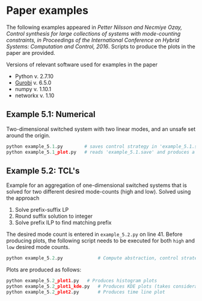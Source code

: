 # Paper examples

The following examples appeared in *Petter Nilsson and Necmiye Ozay, Control synthesis for large collections of systems with mode-counting constraints, in Proceedings of the International Conference on Hybrid Systems: Computation and Control, 2016*. Scripts to produce the plots in the paper are provided.

Versions of relevant software used for examples in the paper
 * Python v. 2.7.10
 * [Gurobi](http://www.gurobi.com) v. 6.5.0
 * numpy v. 1.10.1
 * networkx v. 1.10

## Example 5.1: Numerical

Two-dimensional switched system with two linear modes, and an unsafe set around the origin.

```python
python example_5.1.py   	 # saves control strategy in 'example_5.1.save'
python example_5.1_plot.py   # reads 'example_5.1.save' and produces a plot
```

## Example 5.2: TCL's

Example for an aggregation of one-dimensional switched systems that is solved for two different desired mode-counts (high and low). Solved using the approach

1. Solve prefix-suffix LP
2. Round suffix solution to integer
3. Solve prefix ILP to find matching prefix

The desired mode count is entered in ```example_5.2.py``` on line 41. Before producing plots, the following script needs to be executed for both ```high``` and ```low``` desired mode counts.
```python
python example_5.2.py    		  # Compute abstraction, control strategy, and do simulation
```
Plots are produced as follows:
```python
python example_5.2_plot1.py	  # Produces histogram plots
python example_5.2_plot1_kde.py	  # Produces KDE plots (takes considerable time)
python example_5.2_plot2.py  	  # Produces time line plot
```
